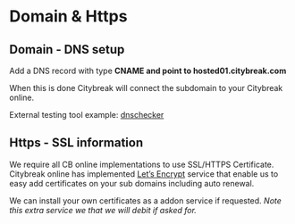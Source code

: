 # Domain & Https

## Domain - DNS setup

Add a DNS record with type **CNAME and point to hosted01.citybreak.com**

When this is done Citybreak will connect the subdomain to your Citybreak online.

External testing tool example: [dnschecker](https://dnschecker.org/all-dns-records-of-domain.php)


## Https - SSL information
We require all CB online implementations to use SSL/HTTPS Certificate.
Citybreak online has implemented [Let’s Encrypt](https://letsencrypt.org) service that enable us to easy add certificates on your sub domains including auto renewal.

We can install your own certificates as a addon service if requested.
_Note this extra service we that we will debit if asked for._
